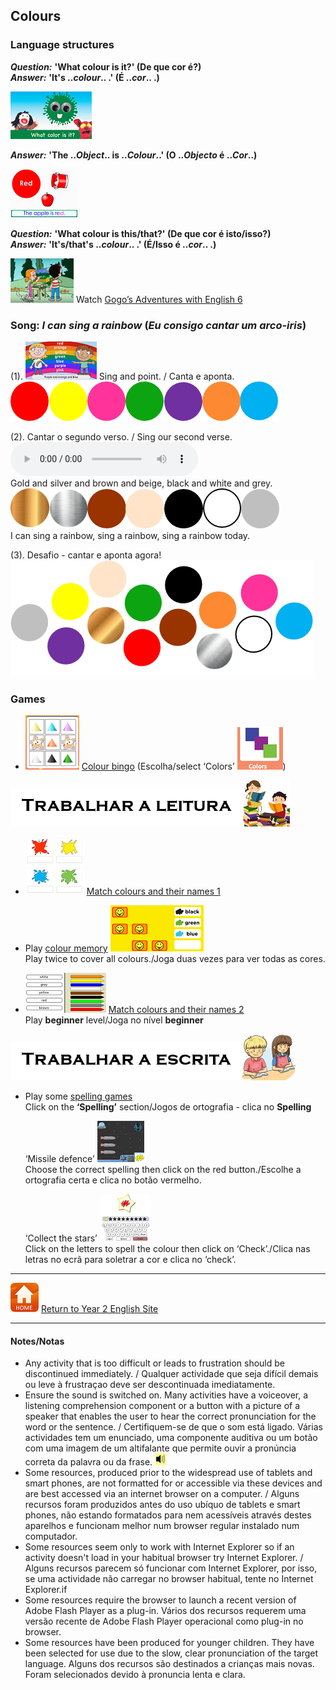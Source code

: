 ## Colours

### Language structures

***Question:*** **'What colour is it?' (De que cor é?)**  
***Answer:*** **'It's ..*colour*.. .' (É ..*cor*.. .)**

[![dewc](/images/dewc.png)](https://www.youtube.com/watch?v=YyFLBTTAbSE)

***Answer:*** **'The ..*Object*.. is ..*Colour*..' (O ..*Objecto* é ..*Cor*..)**

[![bbar](/images/bbar.png)](https://www.youtube.com/watch?v=1jv0Gx_q_OU)

***Question:*** **'What colour is this/that?' (De que cor é isto/isso?)**  
***Answer:*** **'It's/that's ..*colour*.. .' (É/Isso é ..*cor*.. .)**

[![gae6](/images/gae6.png)](https://www.youtube.com/watch?v=_2WAwT9cKAk) Watch [Gogo’s Adventures with English 6](https://www.youtube.com/watch?v=_2WAwT9cKAk)

### Song: *I can sing a rainbow* (*Eu consigo cantar um arco-iris*)  

(1). [![sar1](/images/sar1.png)](https://www.youtube.com/watch?v=T7tSN-WH96E) Sing and point. / Canta e aponta.  
![colbbbc](/images/colbbbc.png)

(2). Cantar o segundo verso. / Sing our second verse.  
<audio src="audio/y2_v2.mp3" controls preload></audio>  
Gold and silver and brown and beige, black and white and grey.  
![colbbbc2](/images/colbbbc2.png)  
I can sing a rainbow, sing a rainbow, sing a rainbow today.

(3). Desafio - cantar e aponta agora!  
![colmix2](/images/colmix2.png)

### Games

- [![cobi](/images/cobi.PNG)](http://www.abcya.com/shapes_colors_bingo.htm) [Colour bingo](http://www.abcya.com/shapes_colors_bingo.htm) (Escolha/select ‘Colors’ ![cobi2](/images/cobi2.PNG))

![readtxt](/images/readtxt.png)![read](/images/read.jpg)

- [![bcol](/images/bcol.PNG)](https://learnenglishkids.britishcouncil.org/en/word-games/colours) [Match colours and their names 1](https://learnenglishkids.britishcouncil.org/en/word-games/colours) 

- Play [colour memory](https://www.eslgamesplus.com/colors-vocabulary-esl-memory-game/) [![cmem](/images/cmem.PNG)](https://www.eslgamesplus.com/colors-vocabulary-esl-memory-game/)  
   Play twice to cover all colours./Joga duas vezes para ver todas as cores.

- [![ccol](/images/ccol.PNG)](https://englishflashgames.blogspot.pt/2008/05/colours-game.html) [Match  colours and their names 2](https://englishflashgames.blogspot.pt/2008/05/colours-game.html)  
   Play **beginner** level/Joga no nível **beginner**

![writetxt](/images/writetxt.png)![write](/images/write.jpg)

- Play some [spelling games](http://www.mes-games.com/colors.php)  
   Click on the **‘Spelling’** section/Jogos de ortografia - clica no **Spelling**

   ‘Missile defence’ [![mdef](/images/mdef.PNG)](http://www.mes-games.com/colors.php)  
   Choose the correct spelling then click on the red button./Escolhe a ortografia certa e clica no botão vermelho.

   ‘Collect the stars’ [![star](/images/star.PNG)](http://www.mes-games.com/colors.php)  
   Click on the letters to spell the colour then click on ‘Check’./Clica nas letras no ecrã para soletrar a cor e clica no ‘check’.  

***
[![home](/images/home.PNG)](https://tangerina-pt.github.io/English/Year2) [Return to Year 2 English Site](https://tangerina-pt.github.io/English/Year2)

***

#### Notes/Notas
* Any activity that is too difficult or leads to frustration should be discontinued immediately. / Qualquer actividade que seja difícil demais ou leve à frustraçao deve ser descontinuada imediatamente.
* Ensure the sound is switched on. Many activities have a voiceover, a listening comprehension component or a button with a picture of a speaker that enables the user to hear the correct pronunciation for the word or the sentence. / Certifiquem-se de que o som está ligado. Várias actividades tem um enunciado, uma componente auditiva ou um botão com uma imagem de um altifalante que permite ouvir a pronúncia correta da palavra ou da frase. ![spkr2](/images/spkr2.PNG)
* Some resources, produced prior to the widespread use of tablets and smart phones, are not formatted for or accessible via these devices and are best accessed via an internet browser on a computer. / Alguns recursos foram produzidos antes do uso ubíquo de tablets e smart phones, não estando formatados para nem acessíveis através destes aparelhos e funcionam melhor num browser regular instalado num computador.
* Some resources seem only to work with Internet Explorer so if an activity doesn't load in your habitual browser try Internet Explorer. / Alguns recursos parecem só funcionar com Internet Explorer, por isso, se uma actividade não carregar no browser habitual, tente no Internet Explorer.if
* Some resources require the browser to launch a recent version of Adobe Flash Player as a plug-in. Vários dos recursos requerem uma versão recente de Adobe Flash Player operacional como plug-in no browser.
* Some resources have been produced for younger children. They have been selected for use due to the slow, clear pronunciation of the target language. Alguns dos recursos são destinados a crianças mais novas. Foram selecionados devido à pronuncia lenta e clara.
